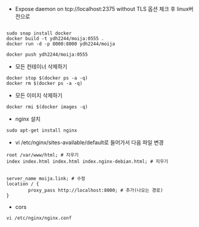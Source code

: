
* Expose daemon on tcp://localhost:2375 without TLS 옵션 체크 후 linux버전으로

```

sudo snap install docker
docker build -t ydh2244/moija:0555 .
docker run -d -p 8000:8000 ydh2244/moija

docker push ydh2244/moija:0555
```

* 모든 컨테이너 삭제하기
  
```
docker stop $(docker ps -a -q)
docker rm $(docker ps -a -q)
```

* 모든 이미지 삭제하기
```
docker rmi $(docker images -q)
```

* nginx 설치

```
sudo apt-get install nginx
```

* vi /etc/nginx/sites-available/default로 들어가서 다음 파일 변경

```
root /var/www/html; # 지우기
index index.html index.html index.nginx-debian.html; # 지우기 


server_name moija.link; # 수정
location / {
		proxy_pass http://localhost:8000; # 추가(나오는 경로)
}
```
* cors

```
vi /etc/nginx/nginx.conf
```

